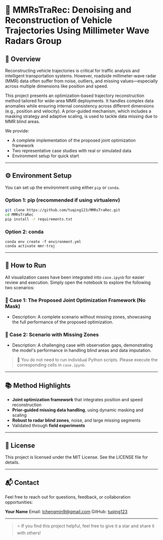 # 🚗 MMRsTraRec: Denoising and Reconstruction of Vehicle Trajectories Using Millimeter Wave Radars Group

## 📌 Overview

Reconstructing vehicle trajectories is critical for traffic analysis and intelligent transportation systems. However, roadside millimeter-wave radar (MMR) data often suffer from noise, outliers, and missing values—especially across multiple dimensions like position and speed.

This project presents an optimization-based trajectory reconstruction method tailored for wide-area MMR deployments. It handles complex data anomalies while ensuring internal consistency across different dimensions (e.g., position and velocity). A prior-guided mechanism, which includes a masking strategy and adaptive scaling, is used to tackle data missing due to MMR blind areas.

We provide:
- A complete implementation of the proposed joint optimization framework
- Two representative case studies with real or simulated data
- Environment setup for quick start

---

## ⚙️ Environment Setup

You can set up the environment using either `pip` or `conda`.

### Option 1: pip (recommended if using virtualenv)

```bash
git clone https://github.com/tuqing123/MMRsTraRec.git
cd MMRsTraRec
pip install -r requirements.txt
```

### Option 2: conda

```
conda env create -f environment.yml
conda activate mmr-traj
```

------

## 🚀 How to Run

All visualization cases have been integrated into `case.ipynb` for easier review and execution. Simply open the notebook to explore the following two scenarios:

### 🔹 Case 1: The Proposed Joint Optimization Framework (No Mask)

- Description: A complete scenario without missing zones, showcasing the full performance of the proposed optimization.

### 🔹 Case 2: Scenario with Missing Zones

- Description: A challenging case with observation gaps, demonstrating the model's performance in handling blind areas and data imputation.

> 📘 You do not need to run individual Python scripts. Please execute the corresponding cells in `case.ipynb`.

------

## 📚 Method Highlights

- **Joint optimization framework** that integrates position and speed reconstruction
- **Prior-guided missing data handling**, using dynamic masking and scaling
- **Robust to radar blind zones**, noise, and large missing segments
- Validated through **field experiments**

------

## 📜 License

This project is licensed under the MIT License. See the LICENSE file for details.

------

## 📬 Contact

Feel free to reach out for questions, feedback, or collaboration opportunities:

**Your Name**
 Email: lchengmin9@gmail.com
 GitHub: [tuqing123](https://github.com/tuqing123)

------

> ⭐ If you find this project helpful, feel free to give it a star and share it with others!